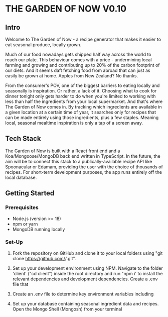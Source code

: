 # THE GARDEN OF NOW V0.10

## Intro

Welcome to The Garden of Now - a recipe generator that makes it easier to eat seasonal produce, locally grown.

Much of our food nowadays gets shipped half way across the world to reach our plate. This behaviour comes with a price - undermining local farming and growing and contributing up to 20% of the carbon footprint of our diets. And it seems daft fetching food from abroad that can just as easily be grown at home. Apples from New Zealand? No thanks.

From the consumer's POV, one of the biggest barriers to eating locally and seasonally is inspiration. Or rather, a lack of it. Choosing what to cook for dinner tonight only gets harder to do when you're limited to working with less than half the ingredients from your local supermarket. And that's where The Garden of Now comes in. By tracking which ingredients are available in a given location at a certain time of year, it searches only for recipes that can be made entirely using those ingredients, plus a few staples. Meaning local, seasonal mealtime inspiration is only a tap of a screen away.

## Tech Stack

The Garden of Now is built with a React front end and a Koa/Mongoose/MongoDB back end written in TypeScript. In the future, the aim will be to connect this stack to a publically-available recipe API like Spoonacular or Edamam, providing the user with the choice of thousands of recipes. For short-term development purposes, the app runs entirely off the local database.

## Getting Started

### Prerequisites

- Node.js (version >= 18)
- npm or yarn
- MongoDB running locally

### Set-Up

1. Fork the repository on GitHub and clone it to your local folders using "git clone https://github.com/<your-username>/<your-repo>.git".

2. Set up your development environment using NPM. Navigate to the folder 'client' ("cd client") inside the root directory and run "npm i' to install the relevant dependencies and development dependencies. Create a .env file that 

3. Create an .env file to determine key environment variables including 

3. Set up your database containing seasonal ingredient data and recipes. Open the Mongo Shell (Mongosh) from your terminal 